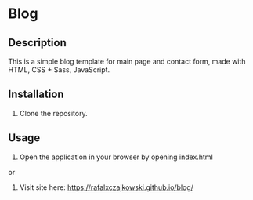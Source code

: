 # Blog

## Description

This is a simple blog template for main page and contact form, made with HTML, CSS + Sass, JavaScript.

## Installation
1. Clone the repository.

## Usage
1. Open the application in your browser by opening index.html

or

1. Visit site here: https://rafalxczajkowski.github.io/blog/
